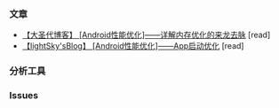 ### 文章

* [【大圣代博客】 [Android性能优化]——详解内存优化的来龙去脉](http://blog.csdn.net/qq_23191031/article/details/63685756) [read]
* [【lightSky'sBlog】 [Android性能优化]——App启动优化](http://www.lightskystreet.com/2016/10/15/android-optimize-start/) [read]


### 分析工具


### Issues
#####